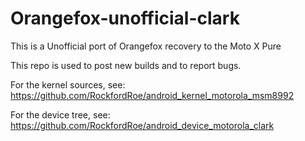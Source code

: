 # Orangefox-unofficial-clark
This is a Unofficial port of Orangefox recovery to the Moto X Pure



This repo is used to post new builds and to report bugs.



For the kernel sources, see: https://github.com/RockfordRoe/android_kernel_motorola_msm8992



For the device tree, see: https://github.com/RockfordRoe/android_device_motorola_clark
